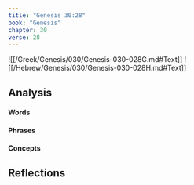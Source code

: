 ```yaml
---
title: "Genesis 30:28"
book: "Genesis"
chapter: 30
verse: 28
---
```

![[/Greek/Genesis/030/Genesis-030-028G.md#Text]]
![[/Hebrew/Genesis/030/Genesis-030-028H.md#Text]]

## Analysis

#### Words

#### Phrases

#### Concepts

## Reflections
